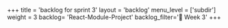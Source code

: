 +++
title = 'backlog for sprint 3'
layout = 'backlog'
menu_level = ['subdir']
weight = 3
backlog= 'React-Module-Project'
backlog_filter='📅 Week 3'
+++
